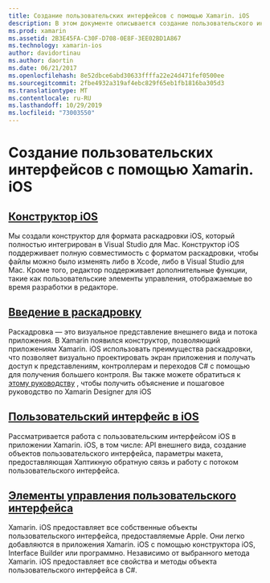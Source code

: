 ```yaml
---
title: Создание пользовательских интерфейсов с помощью Xamarin. iOS
description: В этом документе описывается создание пользовательского интерфейса в приложении Xamarin. iOS. Здесь содержатся ссылки на руководства по конструктору iOS, раскадровкам, общим понятиям интерфейса iOS и элементам управления пользовательского интерфейса iOS.
ms.prod: xamarin
ms.assetid: 2B3E45FA-C30F-D708-0E8F-3EE02BD1A867
ms.technology: xamarin-ios
author: davidortinau
ms.author: daortin
ms.date: 06/21/2017
ms.openlocfilehash: 8e52dbce6abd30633ffffa22e24d471fef0500ee
ms.sourcegitcommit: 2fbe4932a319af4ebc829f65eb1fb1816ba305d3
ms.translationtype: MT
ms.contentlocale: ru-RU
ms.lasthandoff: 10/29/2019
ms.locfileid: "73003550"
---
```

# <a name="building-user-interfaces-with-xamarinios"></a>Создание пользовательских интерфейсов с помощью Xamarin. iOS

## <a name="ios-designeriosuser-interfacedesignerindexmd"></a>[Конструктор iOS](~/ios/user-interface/designer/index.md)

Мы создали конструктор для формата раскадровки iOS, который полностью интегрирован в Visual Studio для Mac. Конструктор iOS поддерживает полную совместимость с форматом раскадровки, чтобы файлы можно было изменять либо в Xcode, либо в Visual Studio для Mac. Кроме того, редактор поддерживает дополнительные функции, такие как пользовательские элементы управления, отображаемые во время разработки в редакторе.

## <a name="introduction-to-storyboardsiosuser-interfacestoryboardsindexmd"></a>[Введение в раскадровку](~/ios/user-interface/storyboards/index.md)

Раскадровка — это визуальное представление внешнего вида и потока приложения. В Xamarin появился конструктор, позволяющий приложениям Xamarin. iOS использовать преимущества раскадровки, что позволяет визуально проектировать экран приложения и получать доступ к представлениям, контроллерам и переходов C# с помощью для получения большего контроля. Вы также можете обратиться к [этому руководству](~/ios/user-interface/designer/introduction.md) , чтобы получить объяснение и пошаговое руководство по Xamarin Designer для iOS

## <a name="user-interface-in-iosiosuser-interfaceios-uiindexmd"></a>[Пользовательский интерфейс в iOS](~/ios/user-interface/ios-ui/index.md)

Рассматривается работа с пользовательским интерфейсом iOS в приложении Xamarin. iOS, в том числе: API внешнего вида, создание объектов пользовательского интерфейса, параметры макета, предоставляющая Хаптикную обратную связь и работу с потоком пользовательского интерфейса.

## <a name="user-interface-controlsiosuser-interfacecontrolsindexmd"></a>[Элементы управления пользовательского интерфейса](~/ios/user-interface/controls/index.md)

Xamarin. iOS предоставляет все собственные объекты пользовательского интерфейса, предоставляемые Apple. Они легко добавляются в приложения Xamarin. iOS с помощью конструктора iOS, Interface Builder или программно. Независимо от выбранного метода Xamarin. iOS предоставляет все свойства и методы объекта пользовательского интерфейса в C#.
